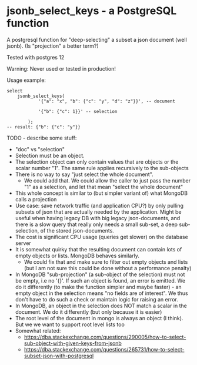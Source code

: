 # jsonb_select_keys - a PostgreSQL function

A postgresql function for "deep-selecting" a subset a json document (well jsonb). (Is "projection" a better term?)

Tested with postgres 12

Warning: Never used or tested in production!

Usage example:

```
select
    jsonb_select_keys(
            '{"a": "x", "b": {"c": "y", "d": "z"}}', -- document

            '{"b": {"c": 1}}' -- selection

        );
-- result: {"b": {"c": "y"}}
```

TODO - describe some stuff:

* "doc" vs "selection"
* Selection must be an object.
* The selection object can only contain values that are objects or the scalar number "1". The same rule applies
  recursively to the sub-objects
* There is no way to say "just select the whole document".
  * We could add that. We could allow the caller to just pass the number "1" as a selection, and let that mean "select
    the whole document"
* This whole concept is similar to (but simpler variant of) what MongoDB calls a projection
* Use case: save network traffic (and application CPU?) by only pulling subsets of json that are actually needed by the
  application. Might be useful when having legacy DB with big legacy json-documents, and there is a slow query that
  really only needs a small sub-set, a deep sub-selection, of the stored json-documents.
* The cost is significant CPU usage (queries get slower) on the database server
* It is somewhat quirky that the resulting document can contain lots of empty objects or lists. MongoDB behaves
  similarly.
  * We could fix that and make sure to filter out empty objects and lists (but I am not sure this could be done without
    a performance penalty)
* In MongoDB "sub-projection" (a sub-object of the selection) must not be empty, i.e no '{}'. If such an object is
  found, an error is emitted. We do it differently (to make the function simpler and maybe faster) - an empty object in
  the selection means "no fields are of interest". We thus don't have to do such a check or maintain logic for raising
  an error.
* In MongoDB, an object in the selection does NOT match a scalar in the document. We do it differently (but only because
  it is easier)
* The root level of the document in mongo is always an object (I think). But we we want to support root level lists too
* Somewhat related:
  * https://dba.stackexchange.com/questions/290005/how-to-select-sub-object-with-given-keys-from-jsonb
  * https://dba.stackexchange.com/questions/265731/how-to-select-subset-json-with-postgresql

